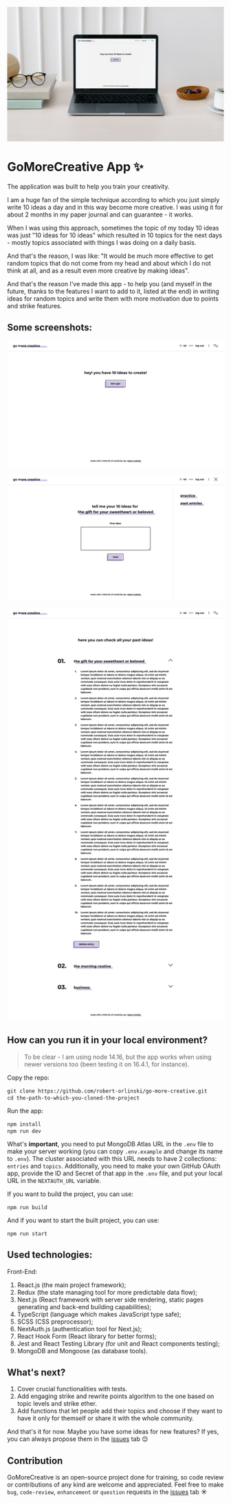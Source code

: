 ![](/mockups/main-mockup.jpg?raw=true 'Start page of the app')

# GoMoreCreative App ✨

The application was built to help you train your creativity.

I am a huge fan of the simple technique according to which you just simply write 10 ideas a day and in this way become more creative. I was using it for about 2 months in my paper journal and can guarantee - it works.

When I was using this approach, sometimes the topic of my today 10 ideas was just "10 ideas for 10 ideas" which resulted in 10 topics for the next days - mostly topics associated with things I was doing on a daily basis.

And that's the reason, I was like: "It would be much more effective to get random topics that do not come from my head and about which I do not think at all, and as a result even more creative by making ideas".

And that's the reason I've made this app - to help you (and myself in the future, thanks to the features I want to add to it, listed at the end) in writing ideas for random topics and write them with more motivation due to points and strike features.

## Some screenshots:

![](/mockups/start-page.jpg?raw=true 'Start page of the app')

![](/mockups/adding-new-entry.jpg?raw=true 'Adding new entry')

![](/mockups/all-entries.jpg?raw=true 'All entries view')

## How can you run it in your local environment?

> To be clear - I am using node 14.16, but the app works when using newer versions too (been testing it on 16.4.1, for instance).

Copy the repo:

```
git clone https://github.com/robert-orlinski/go-more-creative.git
cd the-path-to-which-you-cloned-the-project
```

Run the app:

```
npm install
npm run dev
```

What's **important**, you need to put MongoDB Atlas URL in the `.env` file to make your server working (you can copy `.env.example` and change its name to `.env`). The cluster associated with this URL needs to have 2 collections: `entries` and `topics`. Additionally, you need to make your own GitHub OAuth app, provide the ID and Secret of that app in the `.env` file, and put your local URL in the `NEXTAUTH_URL` variable.

If you want to build the project, you can use:

```
npm run build
```

And if you want to start the built project, you can use:

```
npm run start
```

## Used technologies:

Front-End:

1. React.js (the main project framework);
2. Redux (the state managing tool for more predictable data flow);
3. Next.js (React framework with server side rendering, static pages generating and back-end building capabilities);
4. TypeScript (language which makes JavaScript type safe);
5. SCSS (CSS preprocessor);
6. NextAuth.js (authentication tool for Next.js);
7. React Hook Form (React library for better forms);
8. Jest and React Testing Library (for unit and React components testing);
9. MongoDB and Mongoose (as database tools).

## What's next?

1. Cover crucial functionalities with tests.
2. Add engaging strike and rewrite points algorithm to the one based on topic levels and strike ether.
3. Add functions that let people add their topics and choose if they want to have it only for themself or share it with the whole community.

And that's it for now. Maybe you have some ideas for new features? If yes, you can always propose them in the [issues](https://github.com/robert-orlinski/go-more-creative/issues) tab 😌

## Contribution

GoMoreCreative is an open-source project done for training, so code review or contributions of any kind are welcome and appreciated. Feel free to make `bug`, `code-review`, `enhancement` or `question` requests in the [issues](https://github.com/robert-orlinski/go-more-creative/issues) tab ☀️
